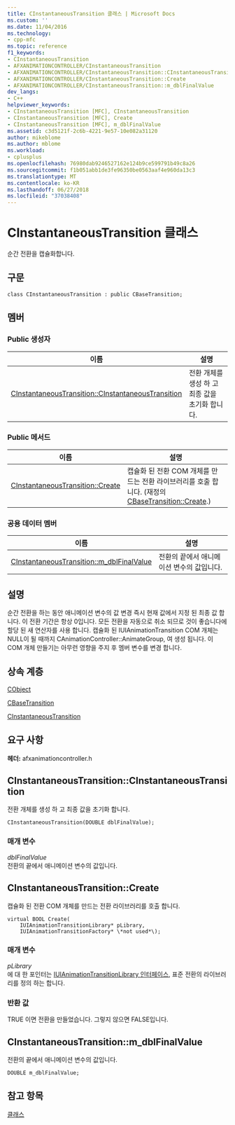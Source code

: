 ```yaml
---
title: CInstantaneousTransition 클래스 | Microsoft Docs
ms.custom: ''
ms.date: 11/04/2016
ms.technology:
- cpp-mfc
ms.topic: reference
f1_keywords:
- CInstantaneousTransition
- AFXANIMATIONCONTROLLER/CInstantaneousTransition
- AFXANIMATIONCONTROLLER/CInstantaneousTransition::CInstantaneousTransition
- AFXANIMATIONCONTROLLER/CInstantaneousTransition::Create
- AFXANIMATIONCONTROLLER/CInstantaneousTransition::m_dblFinalValue
dev_langs:
- C++
helpviewer_keywords:
- CInstantaneousTransition [MFC], CInstantaneousTransition
- CInstantaneousTransition [MFC], Create
- CInstantaneousTransition [MFC], m_dblFinalValue
ms.assetid: c3d5121f-2c6b-4221-9e57-10e082a31120
author: mikeblome
ms.author: mblome
ms.workload:
- cplusplus
ms.openlocfilehash: 76980dab9246527162e124b9ce599791b49c8a26
ms.sourcegitcommit: f1b051abb1de3fe96350be0563aaf4e960da13c3
ms.translationtype: MT
ms.contentlocale: ko-KR
ms.lasthandoff: 06/27/2018
ms.locfileid: "37038408"
---
```

# <a name="cinstantaneoustransition-class"></a>CInstantaneousTransition 클래스
순간 전환을 캡슐화합니다.  
  
## <a name="syntax"></a>구문  
  
```  
class CInstantaneousTransition : public CBaseTransition;  
```  
  
## <a name="members"></a>멤버  
  
### <a name="public-constructors"></a>Public 생성자  
  
|이름|설명|  
|----------|-----------------|  
|[CInstantaneousTransition::CInstantaneousTransition](#cinstantaneoustransition)|전환 개체를 생성 하 고 최종 값을 초기화 합니다.|  
  
### <a name="public-methods"></a>Public 메서드  
  
|이름|설명|  
|----------|-----------------|  
|[CInstantaneousTransition::Create](#create)|캡슐화 된 전환 COM 개체를 만드는 전환 라이브러리를 호출 합니다. (재정의 [CBaseTransition::Create](../../mfc/reference/cbasetransition-class.md#create).)|  
  
### <a name="public-data-members"></a>공용 데이터 멤버  
  
|이름|설명|  
|----------|-----------------|  
|[CInstantaneousTransition::m_dblFinalValue](#m_dblfinalvalue)|전환의 끝에서 애니메이션 변수의 값입니다.|  
  
## <a name="remarks"></a>설명  
 순간 전환을 하는 동안 애니메이션 변수의 값 변경 즉시 현재 값에서 지정 된 최종 값 합니다. 이 전환 기간은 항상 0입니다. 모든 전환을 자동으로 취소 되므로 것이 좋습니다에 할당 된 새 연산자를 사용 합니다. 캡슐화 된 IUIAnimationTransition COM 개체는 NULL이 될 때까지 CAnimationController::AnimateGroup, 여 생성 됩니다. 이 COM 개체 만들기는 아무런 영향을 주지 후 멤버 변수를 변경 합니다.  
  
## <a name="inheritance-hierarchy"></a>상속 계층  
 [CObject](../../mfc/reference/cobject-class.md)  
  
 [CBaseTransition](../../mfc/reference/cbasetransition-class.md)  
  
 [CInstantaneousTransition](../../mfc/reference/cinstantaneoustransition-class.md)  
  
## <a name="requirements"></a>요구 사항  
 **헤더:** afxanimationcontroller.h  
  
##  <a name="cinstantaneoustransition"></a>  CInstantaneousTransition::CInstantaneousTransition  
 전환 개체를 생성 하 고 최종 값을 초기화 합니다.  
  
```  
CInstantaneousTransition(DOUBLE dblFinalValue);
```  
  
### <a name="parameters"></a>매개 변수  
 *dblFinalValue*  
 전환의 끝에서 애니메이션 변수의 값입니다.  
  
##  <a name="create"></a>  CInstantaneousTransition::Create  
 캡슐화 된 전환 COM 개체를 만드는 전환 라이브러리를 호출 합니다.  
  
```  
virtual BOOL Create(
    IUIAnimationTransitionLibrary* pLibrary,  
    IUIAnimationTransitionFactory* \*not used*\);
```  
  
### <a name="parameters"></a>매개 변수  
*pLibrary*  
 에 대 한 포인터는 [IUIAnimationTransitionLibrary 인터페이스](https://msdn.microsoft.com/library/windows/desktop/dd371897), 표준 전환의 라이브러리를 정의 하는 합니다.  

  
### <a name="return-value"></a>반환 값  
 TRUE 이면 전환을 만들었습니다. 그렇지 않으면 FALSE입니다.  
  
##  <a name="m_dblfinalvalue"></a>  CInstantaneousTransition::m_dblFinalValue  
 전환의 끝에서 애니메이션 변수의 값입니다.  
  
```  
DOUBLE m_dblFinalValue;  
```  
  
## <a name="see-also"></a>참고 항목  
 [클래스](../../mfc/reference/mfc-classes.md)

